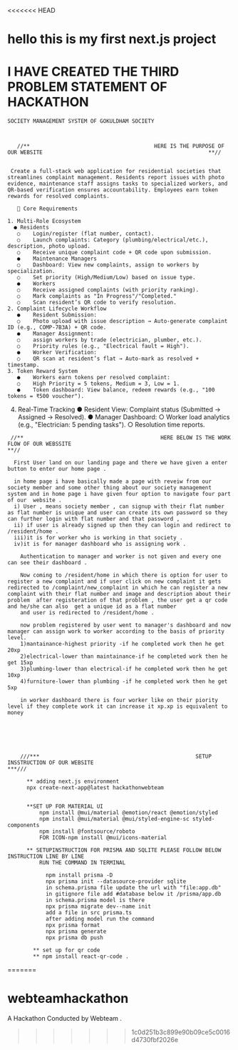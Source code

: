 <<<<<<< HEAD
# hello this is my first next.js project

# I HAVE CREATED THE THIRD PROBLEM STATEMENT OF HACKATHON
    SOCIETY MANAGEMENT SYSTEM OF GOKULDHAM SOCIETY 
   
       
       
       //**                                       HERE IS THE PURPOSE OF OUR WEBSITE                                                    **//


     Create a full-stack web application for residential societies that streamlines complaint management. Residents report issues with photo evidence, maintenance staff assigns tasks to specialized workers, and QR-based verification ensures accountability. Employees earn token rewards for resolved complaints.

       🎯 Core Requirements

    1. Multi-Role Ecosystem
      ●	Residents
       ○	Login/register (flat number, contact).
       ○	Launch complaints: Category (plumbing/electrical/etc.), description, photo upload.
       ○	Receive unique complaint code + QR code upon submission.
       ●	Maintenance Managers
       ○	Dashboard: View new complaints, assign to workers by specialization.
       ○	Set priority (High/Medium/Low) based on issue type.
       ●	Workers
       ○	Receive assigned complaints (with priority ranking).
       ○	Mark complaints as "In Progress"/"Completed."
       ○	Scan resident’s QR code to verify resolution.
    2. Complaint Lifecycle Workflow
       ●	Resident Submission:
       ○	Photo upload with issue description → Auto-generate complaint ID (e.g., COMP-7B3A) + QR code.
       ●	Manager Assignment:
       ○	assign workers by trade (electrician, plumber, etc.).
       ○	Priority rules (e.g., "Electrical fault = High").
       ●	Worker Verification:
       ○	QR scan at resident’s flat → Auto-mark as resolved + timestamp.
    3. Token Reward System
       ●	Workers earn tokens per resolved complaint:
       ○	High Priority = 5 tokens, Medium = 3, Low = 1.
       ●	Token dashboard: View balance, redeem rewards (e.g., "100 tokens = ₹500 voucher").
   4. Real-Time Tracking
       ●	Resident View: Complaint status (Submitted → Assigned → Resolved).
       ●	Manager Dashboard:
       ○	Worker load analytics (e.g., "Electrician: 5 pending tasks").
       ○	Resolution time reports.







     //**                                           HERE BELOW IS THE WORK FLOW OF OUR WEBSSITE                                               **//

      First User land on our landing page and there we have given a enter button to enter our home page .
      
      in home page i have basically made a page with reveiw from our society member and some other thing about our society management system and in home page i have given four option to navigate four part of our  website .
      i) User , means society member , can signup with their flat number as flat number is unique and user can create its own password so they can further login with flat number and that password ,
      ii) if user is already signed up then they can login and redirect to /resident/home .
      iii)it is for worker who is working in that society .
      iv)it is for manager dashboard who is assigning work .

        Authentication to manager and worker is not given and every one can see their dashboard .

        Now coming to /resident/home in which there is option for user to register a new complaint and if user click on new complaint it gets redirected to /complaint/new_complaint in which he can register a new complaint with their flat number and image and description about their problem  after registeration of that problem , the user get a qr code and he/she can also  get a unique id as a flat number
        and user is redirected to /resident/home .
       
        now problem registered by user went to manager's dashboard and now manager can assign work to worker according to the basis of priority level.
        1)mantainance-highest priority -if he completed work then he get 20xp 
        2)electrical-lower than maintainance-if he completed work then he get 15xp 
        3)plumbing-lower than electrical-if he completed work then he get 10xp 
        4)furniture-lower than plumbing -if he completed work then he get 5xp 

        in worker dashboard there is four worker like on their piority level if they complete work it can increase it xp.xp is equivalent to money






        ///***                                                 SETUP INSSTRUCTION OF OUR WEBSITE                                           ***///

          ** adding next.js environment
          npx create-next-app@latest hackathonwebteam
          

          **SET UP FOR MATERIAL UI
              npm install @mui/material @emotion/react @emotion/styled 
              npm install @mui/material @mui/styled-engine-sc styled-components
              npm install @fontsource/roboto
              FOR ICON-npm install @mui/icons-material

          ** SETUPINSTRUCTION FOR PRISMA AND SQLITE PLEASE FOLLOW BELOW INSTRUCTION LINE BY LINE 
              RUN THE COMMAND IN TERMINAL

                npm install prisma -D
                npx prisma init --datasource-provider sqlite
                in schema.prisma file update the url with "file:app.db"
                in gitignore file add #database below it /prisma/app.db
                in schema.prisma model is there
                npx prisma migrate dev--name init
                add a file in src prisma.ts
                after adding model run the command
                npx prisma format
                npx prisma generate
                npx prisma db push

            ** set up for qr code 
            ** npm install react-qr-code .
=======
# webteamhackathon
A Hackathon Conducted by Webteam .
>>>>>>> 1c0d251b3c899e90b09ce5c0016d4730fbf2026e

